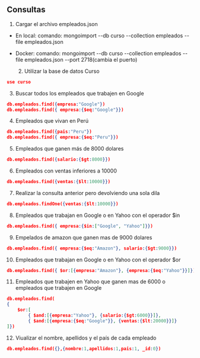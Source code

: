 ## Consultas 

1. Cargar el archivo empleados.json 


- En local: 
  comando:
   mongoimport --db curso --collection empleados --file empleados.json

- Docker:
  comando:
   mongoimport --db curso --collection empleados --file empleados.json --port 2718(cambia el puerto)


   2. Utilizar la base de datos Curso

```json
use curso
``` 

3. Buscar todos los empleados que trabajen en Google

```json
db.empleados.find({empresa:"Google"})
db.empleados.find({ empresa:{$eq:"Google"}})
``` 

4. Empleados que vivan en Perú

```json
db.empleados.find({pais:"Peru"})
db.empleados.find({ empresa:{$eq:"Peru"}})
``` 

5. Empleados que ganen más de 8000 dolares

```json
db.empleados.find({salario:{$gt:8000}})
``` 

6. Empleados con ventas inferiores a 10000

```json
db.empleados.find({ventas:{$lt:10000}})
``` 

7. Realizar la consulta anterior pero devolviendo una sola dila

```json
db.empleados.findOne({ventas:{$lt:10000}})
``` 

8. Empleados que trabajan en Google o en Yahoo con el operador $in

```json
db.empleados.find({ empresa:{$in:["Google", "Yahoo"]}})
``` 

9. Empelados de amazon que ganen mas de 9000 dolares

```json
db.empleados.find({ empresa:{$eq:"Amazon"}, salario:{$gt:9000}})
``` 

10. Empleados que trabajan en Google o en Yahoo con el operador $or

```json
db.empleados.find({ $or:[{empresa:"Amazon"}, {empresa:{$eq:"Yahoo"}}]})
``` 

11. Empleados que trabajen en Yahoo que ganen mas de 6000 o empleados que trabajen en Google

```json
db.empleados.find(
{ 
    $or:[ 
        { $and:[{empresa:"Yahoo"}, {salario:{$gt:6000}}]},
        { $and:[{empresa:{$eq:"Google"}}, {ventas:{$lt:20000}}]}
]})
``` 

12. Viualizar el nombre, apellidos y el país de cada empleado

```json
db.empleados.find({},{nombre:1,apellidos:1,pais:1, _id:0})
``` 